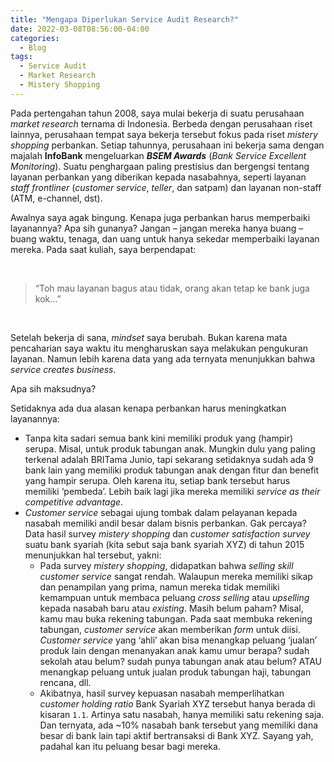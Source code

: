 ```yaml
---
title: "Mengapa Diperlukan Service Audit Research?"
date: 2022-03-08T08:56:00-04:00
categories:
  - Blog
tags:
  - Service Audit
  - Market Research
  - Mistery Shopping
---
```



Pada pertengahan tahun 2008, saya mulai bekerja di suatu perusahaan
*market research* ternama di Indonesia. Berbeda dengan perusahaan riset
lainnya, perusahaan tempat saya bekerja tersebut fokus pada riset
*mistery shopping* perbankan. Setiap tahunnya, perusahaan ini bekerja
sama dengan majalah **InfoBank** mengeluarkan ***BSEM Awards*** (*Bank
Service Excellent Monitoring*). Suatu penghargaan paling prestisius dan
bergengsi tentang layanan perbankan yang diberikan kepada nasabahnya,
seperti layanan *staff frontliner* (*customer service*, *teller*, dan
satpam) dan layanan non-staff (ATM, e-channel, dst).

Awalnya saya agak bingung. Kenapa juga perbankan harus memperbaiki
layanannya? Apa sih gunanya? Jangan – jangan mereka hanya buang – buang
waktu, tenaga, dan uang untuk hanya sekedar memperbaiki layanan mereka.
Pada saat kuliah, saya berpendapat:

<br>

> “Toh mau layanan bagus atau tidak, orang akan tetap ke bank juga kok…”

<br>

Setelah bekerja di sana, *mindset* saya berubah. Bukan karena mata
pencaharian saya waktu itu mengharuskan saya melakukan pengukuran
layanan. Namun lebih karena data yang ada ternyata menunjukkan bahwa
*service creates business*.

Apa sih maksudnya?

Setidaknya ada dua alasan kenapa perbankan harus meningkatkan
layanannya:

-   Tanpa kita sadari semua bank kini memiliki produk yang (hampir)
    serupa. Misal, untuk produk tabungan anak. Mungkin dulu yang paling
    terkenal adalah BRITama Junio, tapi sekarang setidaknya sudah ada 9
    bank lain yang memiliki produk tabungan anak dengan fitur dan
    benefit yang hampir serupa. Oleh karena itu, setiap bank tersebut
    harus memiliki ‘pembeda’. Lebih baik lagi jika mereka memiliki
    *service as their competitive advantage*.
-   *Customer service* sebagai ujung tombak dalam pelayanan kepada
    nasabah memiliki andil besar dalam bisnis perbankan. Gak percaya?
    Data hasil survey *mistery shopping* dan *customer satisfaction
    survey* suatu bank syariah (kita sebut saja bank syariah XYZ) di
    tahun 2015 menunjukkan hal tersebut, yakni:
    -   Pada survey *mistery shopping*, didapatkan bahwa *selling skill
        customer service* sangat rendah. Walaupun mereka memiliki sikap
        dan penampilan yang prima, namun mereka tidak memiliki kemampuan
        untuk membaca peluang *cross selling* atau *upselling* kepada
        nasabah baru atau *existing*. Masih belum paham? Misal, kamu mau
        buka rekening tabungan. Pada saat membuka rekening tabungan,
        *customer service* akan memberikan *form* untuk diisi. *Customer
        service* yang ‘ahli’ akan bisa menangkap peluang ‘jualan’ produk
        lain dengan menanyakan anak kamu umur berapa? sudah sekolah atau
        belum? sudah punya tabungan anak atau belum? ATAU menangkap
        peluang untuk jualan produk tabungan haji, tabungan rencana,
        dll.
    -   Akibatnya, hasil survey kepuasan nasabah memperlihatkan
        *customer holding ratio* Bank Syariah XYZ tersebut hanya berada
        di kisaran `1.1`. Artinya satu nasabah, hanya memiliki satu
        rekening saja. Dan ternyata, ada \~10% nasabah bank tersebut
        yang memiliki dana besar di bank lain tapi aktif bertransaksi di
        Bank XYZ. Sayang yah, padahal kan itu peluang besar bagi mereka.
